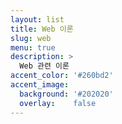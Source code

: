 ```yaml
---
layout: list
title: Web 이론
slug: web
menu: true
description: >
  Web 관련 이론
accent_color: '#260bd2'
accent_image:
  background: '#202020'
  overlay:    false
---
```



